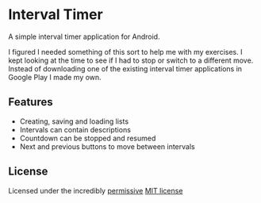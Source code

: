 # Interval Timer

A simple interval timer application for Android.

I figured I needed something of this sort to help me with my exercises. I kept looking at the time to see if I had to stop or switch to a different move. Instead of downloading one of the existing interval timer applications in Google Play I made my own.

## Features

* Creating, saving and loading lists
* Intervals can contain descriptions
* Countdown can be stopped and resumed
* Next and previous buttons to move between intervals

## License

Licensed under the incredibly [permissive](http://en.wikipedia.org/wiki/Permissive_free_software_licence) [MIT license](http://creativecommons.org/licenses/MIT/)
